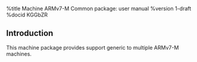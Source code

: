 <!---
     Copyright (c) 2015 National ICT Australia Limited (NICTA), ABN 62 102 206 173.
     All rights reserved.
  -->

%title Machine ARMv7-M Common package: user manual
%version 1-draft
%docid KGGbZR

Introduction
-------------

This machine package provides support generic to multiple ARMv7-M machines.
